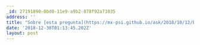 ```yaml
---
_id: 27191890-0bd0-11e9-a9b2-878f92a71035
address: ''
title: "Sobre [esta pregunta](https://mx-psi.github.io/ask/2018/10/12/b9bd2620-ce1b-11e8-b794-f95e4398131f/) que hizo alguien:\r\n\r\nQuizás [Videogamegeek](https://videogamegeek.com), [Backloggery](https://backloggery.com/) (que tiene una estética bastante chuli o diferente) o [Grouvee](https://www.grouvee.com/). Y para los de *Steam* quizás dividirlos dentro de la biblioteca por categorías tipo \"jugados vs. no jugados\"... De todos modos **ninguno** me acaba de convencer... Si descubres o usas algo ponlo por *Twitter*, *Mastodon* o así para tomar ideas!\r\n\r\nPor cierto, sobre esa misma pregunta de antes, ¿por qué te has decidido por Droidshows? ¿Has probado [My Anime List](https://myanimelist.net/) o [AniList](https://anilist.co)?\r\n\r\nQue tengas un feliz 2019! :)"
date: '2018-12-30T01:13:45.202Z'
layout: post
---
```

 
